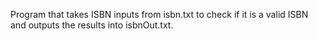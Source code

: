 Program that takes ISBN inputs from isbn.txt to check if it is a valid ISBN and outputs the results into isbnOut.txt.